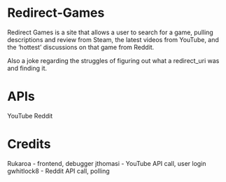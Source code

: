 # Redirect-Games

Redirect Games is a site that allows a user to search for a game, pulling descriptions and review from Steam, the latest videos from YouTube, and the ‘hottest’ discussions on that game from Reddit.

Also a joke regarding the struggles of figuring out what a redirect_uri was and finding it.

# APIs
YouTube
Reddit

# Credits
Rukaroa - frontend, debugger
jthomasi - YouTube API call, user login
gwhitlock8 - Reddit API call, polling